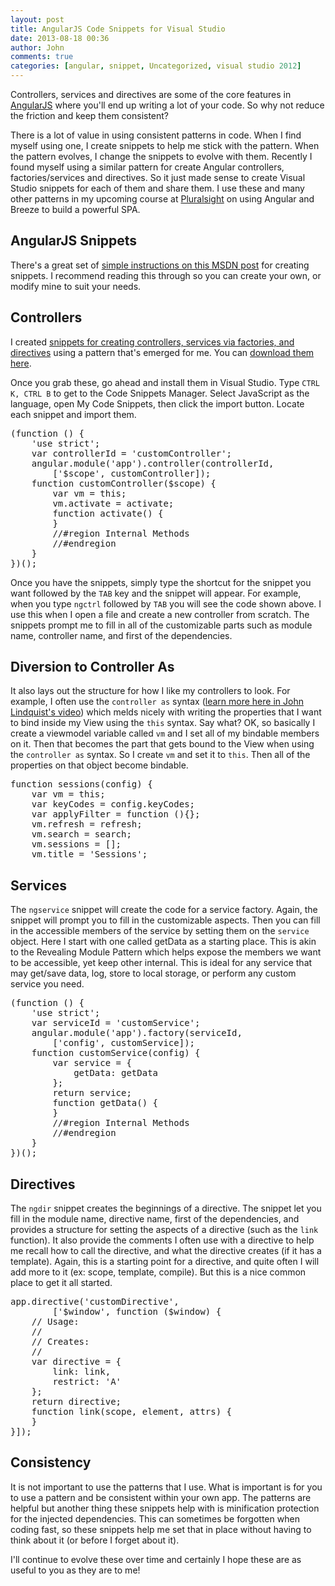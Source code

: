 ```yaml
---
layout: post
title: AngularJS Code Snippets for Visual Studio
date: 2013-08-18 00:36
author: John
comments: true
categories: [angular, snippet, Uncategorized, visual studio 2012]
---
```

Controllers, services and directives are some of the core features in <a href="http://www.angularjs.org" target="_blank">AngularJS</a> where you'll end up writing a lot of your code. So why not reduce the friction and keep them consistent?

There is a lot of value in using consistent patterns in code. When I find myself using one, I create snippets to help me stick with the pattern. When the pattern evolves, I change the snippets to evolve with them. Recently I found myself using a similar pattern for create Angular controllers, factories/services and directives. So it just made sense to create Visual Studio snippets for each of them and share them. I use these and many other patterns in my upcoming course at <a href="http://www.pluralsight.com" target="_blank">Pluralsight</a> on using Angular and Breeze to build a powerful SPA.

<h2>AngularJS Snippets</h2>
There's a great set of <a href="http://msdn.microsoft.com/en-us/library/ms165394.aspx" target="_blank">simple instructions on this MSDN post</a> for creating snippets. I recommend reading this through so you can create your own, or modify mine to suit your needs.
<h2>Controllers</h2>
I created <a href="/wp-content/uploads/files/downloads/ng-snippets.zip" target="_blank">snippets for creating controllers, services via factories, and directives</a> using a pattern that's emerged for me. You can <a href="/wp-content/uploads/files/downloads/ng-snippets.zip" target="_blank">download them here</a>.

Once you grab these, go ahead and install them in Visual Studio. Type <code>CTRL K, CTRL B</code> to get to the Code Snippets Manager. Select JavaScript as the language, open My Code Snippets, then click the import button. Locate each snippet and import them.
<pre class="prettyprint linenums">
(function () {
    'use strict';
    var controllerId = 'customController';
    angular.module('app').controller(controllerId,
        ['$scope', customController]);
    function customController($scope) {
        var vm = this;
        vm.activate = activate;
        function activate() {
        }
        //#region Internal Methods        
        //#endregion
    }
})();
</pre>
Once you have the snippets, simply type the shortcut for the snippet you want followed by the <code>TAB</code> key and the snippet will appear. For example, when you type <code>ngctrl</code> followed by <code>TAB</code> you will see the code shown above. I use this when I open a file and create a new controller from scratch. The snippets prompt me to fill in all of the customizable parts such as module name, controller name, and first of the dependencies.
<h2>Diversion to Controller As</h2>
It also lays out the structure for how I like my controllers to look. For example, I often use the <code>controller as</code> syntax (<a href="http://www.youtube.com/watch?v=tTihyXaz4Bo" target="_blank">learn more here in John Lindquist's video</a>) which melds nicely with writing the properties that I want to bind inside my View using the <code>this</code> syntax. Say what? OK, so basically I create a viewmodel variable called <code>vm</code> and I set all of my bindable members on it. Then that becomes the part that gets bound to the View when using the <code>controller as</code> syntax. So I create <code>vm</code> and set it to <code>this</code>. Then all of the properties on that object become bindable.
<pre class="prettyprint linenums">
function sessions(config) {
    var vm = this;
    var keyCodes = config.keyCodes;
    var applyFilter = function (){};
    vm.refresh = refresh;
    vm.search = search;
    vm.sessions = [];
    vm.title = 'Sessions';
</pre>
<h2>Services</h2>
The <code>ngservice</code> snippet will create the code for a service factory. Again, the snippet will prompt you to fill in the customizable aspects. Then you can fill in the accessible members of the service by setting them on the <code>service</code> object. Here I start with one called getData as a starting place. This is akin to the Revealing Module Pattern which helps expose the members we want to be accessible, yet keep other internal. This is ideal for any service that may get/save data, log, store to local storage, or perform any custom service you need.
<pre class="prettyprint linenums">
(function () {
    'use strict';
    var serviceId = 'customService';
    angular.module('app').factory(serviceId, 
        ['config', customService]);
    function customService(config) {
        var service = {
            getData: getData
        };
        return service;
        function getData() {
        }
        //#region Internal Methods        
        //#endregion
    }
})();
</pre>
<h2>Directives</h2>
The <code>ngdir</code> snippet creates the beginnings of a directive. The snippet let you fill in the module name, directive name, first of the dependencies, and provides a structure for setting the aspects of a directive (such as the <code>link</code> function). It also provide the comments I often use with a directive to help me recall how to call the directive, and what the directive creates (if it has a template). Again, this is a starting point for a directive, and quite often I will add more to it (ex: scope, template, compile). But this is a nice common place to get it all started.
<pre class="prettyprint linenums">
app.directive('customDirective', 
        ['$window', function ($window) {
    // Usage:
    // 
    // Creates:
    // 
    var directive = {
        link: link,
        restrict: 'A'
    };
    return directive;
    function link(scope, element, attrs) {
    }
}]);
</pre>
<h2>Consistency</h2>
It is not important to use the patterns that I use. What is important is for you to use a pattern and be consistent within your own app. The patterns are helpful but another thing these snippets help with is minification protection for the injected dependencies. This can sometimes be forgotten when coding fast, so these snippets help me set that in place without having to think about it (or before I forget about it).

I'll continue to evolve these over time and certainly I hope these are as useful to you as they are to me!

